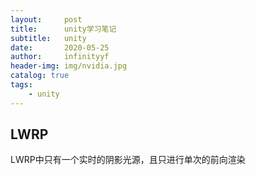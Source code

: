 ```yaml
---
layout:     post
title:      unity学习笔记
subtitle:   unity
date:       2020-05-25
author:     infinityyf
header-img: img/nvidia.jpg
catalog: true
tags:
    - unity
---
```


## LWRP
LWRP中只有一个实时的阴影光源，且只进行单次的前向渲染